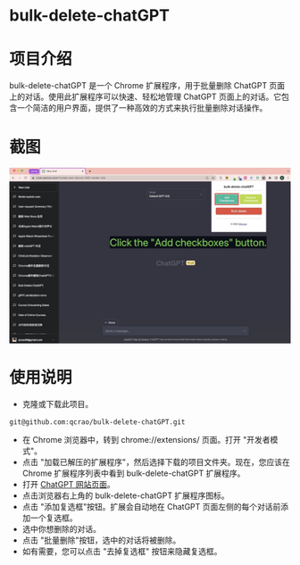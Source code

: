# bulk-delete-chatGPT

# 项目介绍

bulk-delete-chatGPT 是一个 Chrome 扩展程序，用于批量删除 ChatGPT 页面上的对话。使用此扩展程序可以快速、轻松地管理 ChatGPT 页面上的对话。它包含一个简洁的用户界面，提供了一种高效的方式来执行批量删除对话操作。

# 截图

<div style="display: flex; overflow-x: auto; white-space: nowrap;">
  <img src="./assets/1.jpg" alt="图片1" style="max-width: 100%; margin-right: 10px;">
  <img src="./assets/2.jpg" alt="图片2" style="max-width: 100%; margin-right: 10px;">
  <img src="./assets/3.jpg" alt="图片3" style="max-width: 100%;">
</div>


# 使用说明

- 克隆或下载此项目。

```shell
git@github.com:qcrao/bulk-delete-chatGPT.git
```

- 在 Chrome 浏览器中，转到 chrome://extensions/ 页面。打开 "开发者模式"。
- 点击 "加载已解压的扩展程序"，然后选择下载的项目文件夹。现在，您应该在 Chrome 扩展程序列表中看到 bulk-delete-chatGPT 扩展程序。
- 打开 [ChatGPT 网站页面](https://chat.openai.com/)。
- 点击浏览器右上角的 bulk-delete-chatGPT 扩展程序图标。
- 点击 "添加复选框"按钮。扩展会自动地在 ChatGPT 页面左侧的每个对话前添加一个复选框。
- 选中你想删除的对话。
- 点击 "批量删除"按钮，选中的对话将被删除。
- 如有需要，您可以点击 "去掉复选框" 按钮来隐藏复选框。